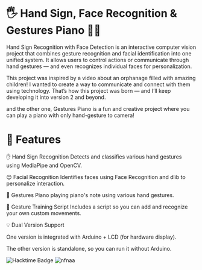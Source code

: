 # 🖐️ Hand Sign, Face Recognition & Gestures Piano 🎹🎼

Hand Sign Recognition with Face Detection is an interactive computer vision project that combines gesture recognition and facial identification into one unified system.
It allows users to control actions or communicate through hand gestures — and even recognizes individual faces for personalization.

This project was inspired by a video about an orphanage filled with amazing children!
I wanted to create a way to communicate and connect with them using technology.
That’s how this project was born — and I’ll keep developing it into version 2 and beyond.

and the other one, Gestures Piano is a fun and creative project where you can play a piano with only hand-gesture to camera!

# 🌟 Features

✋ Hand Sign Recognition
Detects and classifies various hand gestures using MediaPipe and OpenCV.

😊 Facial Recognition
Identifies faces using Face Recognition and dlib to personalize interaction.

🎹 Gestures Piano
playing piano's note using various hand gestures.

🧠 Gesture Training Script
Includes a script so you can add and recognize your own custom movements.

💡 Dual Version Support

One version is integrated with Arduino + LCD (for hardware display).

The other version is standalone, so you can run it without Arduino.

![Hacktime Badge](https://img.shields.io/badge/hackatime-34h_16m-blue) ![nfnaa](https://img.shields.io/badge/nfnaa-origin-fedcba)

